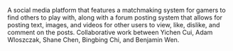 A social media platform that features a matchmaking system for gamers to find others to play with, along with a forum posting system that allows for posting text, images, and videos for other users to view, like, dislike, and comment on the posts.
Collaborative work between Yichen Cui, Adam Wloszczak, Shane Chen, Bingbing Chi, and Benjamin Wen.
